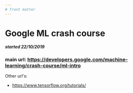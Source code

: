 ```yaml
---
# front matter
---
```


# Google ML crash course
##### started 22/10/2019

### main url: https://developers.google.com/machine-learning/crash-course/ml-intro

Other url's:
- https://www.tensorflow.org/tutorials/
